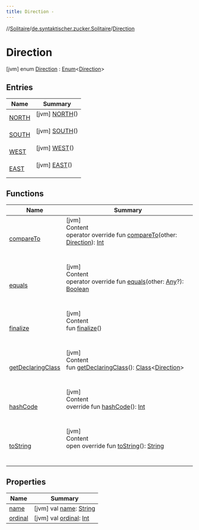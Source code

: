 ```yaml
---
title: Direction -
---
```

//[Solitaire](../../index.md)/[de.syntaktischer.zucker.Solitaire](../index.md)/[Direction](index.md)



# Direction  
 [jvm] enum [Direction](index.md) : [Enum](https://kotlinlang.org/api/latest/jvm/stdlib/kotlin/-enum/index.html)<[Direction](index.md)>    


## Entries  
  
|  Name|  Summary| 
|---|---|
| <a name="de.syntaktischer.zucker.Solitaire/Direction.NORTH///PointingToDeclaration/"></a>[NORTH](-n-o-r-t-h/index.md)| <a name="de.syntaktischer.zucker.Solitaire/Direction.NORTH///PointingToDeclaration/"></a> [jvm] [NORTH](-n-o-r-t-h/index.md)()  <br>   <br>
| <a name="de.syntaktischer.zucker.Solitaire/Direction.SOUTH///PointingToDeclaration/"></a>[SOUTH](-s-o-u-t-h/index.md)| <a name="de.syntaktischer.zucker.Solitaire/Direction.SOUTH///PointingToDeclaration/"></a> [jvm] [SOUTH](-s-o-u-t-h/index.md)()  <br>   <br>
| <a name="de.syntaktischer.zucker.Solitaire/Direction.WEST///PointingToDeclaration/"></a>[WEST](-w-e-s-t/index.md)| <a name="de.syntaktischer.zucker.Solitaire/Direction.WEST///PointingToDeclaration/"></a> [jvm] [WEST](-w-e-s-t/index.md)()  <br>   <br>
| <a name="de.syntaktischer.zucker.Solitaire/Direction.EAST///PointingToDeclaration/"></a>[EAST](-e-a-s-t/index.md)| <a name="de.syntaktischer.zucker.Solitaire/Direction.EAST///PointingToDeclaration/"></a> [jvm] [EAST](-e-a-s-t/index.md)()  <br>   <br>


## Functions  
  
|  Name|  Summary| 
|---|---|
| <a name="kotlin/Enum/compareTo/#de.syntaktischer.zucker.Solitaire.Direction/PointingToDeclaration/"></a>[compareTo](-e-a-s-t/index.md#%5Bkotlin%2FEnum%2FcompareTo%2F%23de.syntaktischer.zucker.Solitaire.Direction%2FPointingToDeclaration%2F%5D%2FFunctions%2F-1652271655)| <a name="kotlin/Enum/compareTo/#de.syntaktischer.zucker.Solitaire.Direction/PointingToDeclaration/"></a>[jvm]  <br>Content  <br>operator override fun [compareTo](-e-a-s-t/index.md#%5Bkotlin%2FEnum%2FcompareTo%2F%23de.syntaktischer.zucker.Solitaire.Direction%2FPointingToDeclaration%2F%5D%2FFunctions%2F-1652271655)(other: [Direction](index.md)): [Int](https://kotlinlang.org/api/latest/jvm/stdlib/kotlin/-int/index.html)  <br><br><br>
| <a name="kotlin/Enum/equals/#kotlin.Any?/PointingToDeclaration/"></a>[equals](../-peg-type/-b-o-u-n-d-a-r-y/index.md#%5Bkotlin%2FEnum%2Fequals%2F%23kotlin.Any%3F%2FPointingToDeclaration%2F%5D%2FFunctions%2F-1652271655)| <a name="kotlin/Enum/equals/#kotlin.Any?/PointingToDeclaration/"></a>[jvm]  <br>Content  <br>operator override fun [equals](../-peg-type/-b-o-u-n-d-a-r-y/index.md#%5Bkotlin%2FEnum%2Fequals%2F%23kotlin.Any%3F%2FPointingToDeclaration%2F%5D%2FFunctions%2F-1652271655)(other: [Any](https://kotlinlang.org/api/latest/jvm/stdlib/kotlin/-any/index.html)?): [Boolean](https://kotlinlang.org/api/latest/jvm/stdlib/kotlin/-boolean/index.html)  <br><br><br>
| <a name="kotlin/Enum/finalize/#/PointingToDeclaration/"></a>[finalize](../-peg-type/-b-o-u-n-d-a-r-y/index.md#%5Bkotlin%2FEnum%2Ffinalize%2F%23%2FPointingToDeclaration%2F%5D%2FFunctions%2F-1652271655)| <a name="kotlin/Enum/finalize/#/PointingToDeclaration/"></a>[jvm]  <br>Content  <br>fun [finalize](../-peg-type/-b-o-u-n-d-a-r-y/index.md#%5Bkotlin%2FEnum%2Ffinalize%2F%23%2FPointingToDeclaration%2F%5D%2FFunctions%2F-1652271655)()  <br><br><br>
| <a name="kotlin/Enum/getDeclaringClass/#/PointingToDeclaration/"></a>[getDeclaringClass](../-peg-type/-b-o-u-n-d-a-r-y/index.md#%5Bkotlin%2FEnum%2FgetDeclaringClass%2F%23%2FPointingToDeclaration%2F%5D%2FFunctions%2F-1652271655)| <a name="kotlin/Enum/getDeclaringClass/#/PointingToDeclaration/"></a>[jvm]  <br>Content  <br>fun [getDeclaringClass](../-peg-type/-b-o-u-n-d-a-r-y/index.md#%5Bkotlin%2FEnum%2FgetDeclaringClass%2F%23%2FPointingToDeclaration%2F%5D%2FFunctions%2F-1652271655)(): [Class](https://docs.oracle.com/javase/8/docs/api/java/lang/Class.html)<[Direction](index.md)>  <br><br><br>
| <a name="kotlin/Enum/hashCode/#/PointingToDeclaration/"></a>[hashCode](../-peg-type/-b-o-u-n-d-a-r-y/index.md#%5Bkotlin%2FEnum%2FhashCode%2F%23%2FPointingToDeclaration%2F%5D%2FFunctions%2F-1652271655)| <a name="kotlin/Enum/hashCode/#/PointingToDeclaration/"></a>[jvm]  <br>Content  <br>override fun [hashCode](../-peg-type/-b-o-u-n-d-a-r-y/index.md#%5Bkotlin%2FEnum%2FhashCode%2F%23%2FPointingToDeclaration%2F%5D%2FFunctions%2F-1652271655)(): [Int](https://kotlinlang.org/api/latest/jvm/stdlib/kotlin/-int/index.html)  <br><br><br>
| <a name="kotlin/Enum/toString/#/PointingToDeclaration/"></a>[toString](../-peg-type/-b-o-u-n-d-a-r-y/index.md#%5Bkotlin%2FEnum%2FtoString%2F%23%2FPointingToDeclaration%2F%5D%2FFunctions%2F-1652271655)| <a name="kotlin/Enum/toString/#/PointingToDeclaration/"></a>[jvm]  <br>Content  <br>open override fun [toString](../-peg-type/-b-o-u-n-d-a-r-y/index.md#%5Bkotlin%2FEnum%2FtoString%2F%23%2FPointingToDeclaration%2F%5D%2FFunctions%2F-1652271655)(): [String](https://kotlinlang.org/api/latest/jvm/stdlib/kotlin/-string/index.html)  <br><br><br>


## Properties  
  
|  Name|  Summary| 
|---|---|
| <a name="de.syntaktischer.zucker.Solitaire/Direction/name/#/PointingToDeclaration/"></a>[name](index.md#%5Bde.syntaktischer.zucker.Solitaire%2FDirection%2Fname%2F%23%2FPointingToDeclaration%2F%5D%2FProperties%2F-1652271655)| <a name="de.syntaktischer.zucker.Solitaire/Direction/name/#/PointingToDeclaration/"></a> [jvm] val [name](index.md#%5Bde.syntaktischer.zucker.Solitaire%2FDirection%2Fname%2F%23%2FPointingToDeclaration%2F%5D%2FProperties%2F-1652271655): [String](https://kotlinlang.org/api/latest/jvm/stdlib/kotlin/-string/index.html)   <br>
| <a name="de.syntaktischer.zucker.Solitaire/Direction/ordinal/#/PointingToDeclaration/"></a>[ordinal](index.md#%5Bde.syntaktischer.zucker.Solitaire%2FDirection%2Fordinal%2F%23%2FPointingToDeclaration%2F%5D%2FProperties%2F-1652271655)| <a name="de.syntaktischer.zucker.Solitaire/Direction/ordinal/#/PointingToDeclaration/"></a> [jvm] val [ordinal](index.md#%5Bde.syntaktischer.zucker.Solitaire%2FDirection%2Fordinal%2F%23%2FPointingToDeclaration%2F%5D%2FProperties%2F-1652271655): [Int](https://kotlinlang.org/api/latest/jvm/stdlib/kotlin/-int/index.html)   <br>

